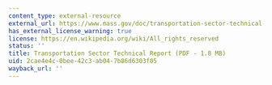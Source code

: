 ```yaml
---
content_type: external-resource
external_url: https://www.mass.gov/doc/transportation-sector-technical-report/download
has_external_license_warning: true
license: https://en.wikipedia.org/wiki/All_rights_reserved
status: ''
title: Transportation Sector Technical Report (PDF - 1.8 MB)
uid: 2cae4e4c-0bee-42c3-ab04-7b86d6303f05
wayback_url: ''
---
```

